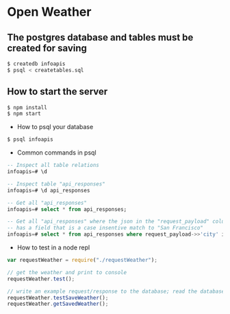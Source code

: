 # Open Weather

## The postgres database and tables must be created for saving
```bash
$ createdb infoapis
$ psql < createtables.sql
```

## How to start the server
```bash
$ npm install
$ npm start
```

- How to psql your database
```bash
$ psql infoapis
```

- Common commands in psql
```sql
-- Inspect all table relations
infoapis=# \d

-- Inspect table "api_responses"
infoapis=# \d api_responses

-- Get all "api_responses"
infoapis=# select * from api_responses;

-- Get all "api_responses" where the json in the "request_payload" column called "city" 
-- has a field that is a case insentive match to "San Francisco"
infoapis=# select * from api_responses where request_payload->>'city' ilike 'San Francisco';
```
- How to test in a node repl
```javascript
var requestWeather = require("./requestWeather");

// get the weather and print to console
requestWeather.test();

// write an example request/response to the database; read the database
requestWeather.testSaveWeather();
requestWeather.getSavedWeather();
```